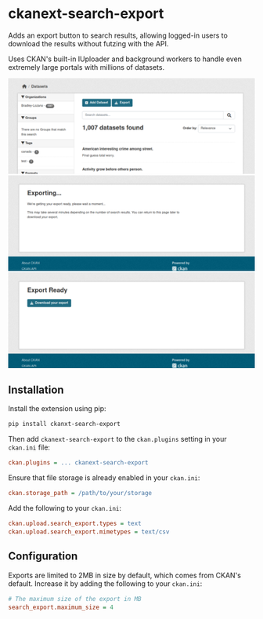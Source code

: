 # ckanext-search-export

Adds an export button to search results, allowing logged-in users to download 
the results without futzing with the API.

Uses CKAN's built-in IUploader and background workers to handle even extremely
large portals with millions of datasets.

![Search list](misc/search_list.png)
![Search exporting](misc/search_exporting.png)
![Search ready](misc/search_ready.png)


## Installation

Install the extension using pip:

```bash
pip install ckanxt-search-export
```

Then add `ckanext-search-export` to the `ckan.plugins` setting in your `ckan.ini` file:

```ini
ckan.plugins = ... ckanext-search-export
```

Ensure that file storage is already enabled in your `ckan.ini`:

```ini
ckan.storage_path = /path/to/your/storage
```

Add the following to your `ckan.ini`:

```ini
ckan.upload.search_export.types = text
ckan.upload.search_export.mimetypes = text/csv
```

## Configuration

Exports are limited to 2MB in size by default, which comes from CKAN's default.
Increase it by adding the following to your `ckan.ini`:

```ini
# The maximum size of the export in MB
search_export.maximum_size = 4
```
